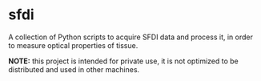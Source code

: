 # sfdi
A collection of Python scripts to acquire SFDI data and process it, in order to measure optical properties of tissue.

**NOTE:** this project is intended for private use, it is not optimized to be distributed and used in other machines.
